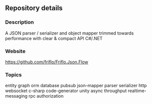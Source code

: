 
## Repository details

### Description
A JSON parser / serializer and object mapper trimmed towards performance with clear & compact API C#/.NET

### Website
https://github.com/friflo/Friflo.Json.Flow

### Topics

entity graph orm database pubsub json-mapper parser serializer http websocket c-sharp code-generator unity async throughput realtime-messaging rpc authorization
